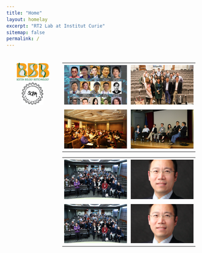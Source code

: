 ```yaml
---
title: "Home"
layout: homelay
excerpt: "RT2 Lab at Institut Curie"
sitemap: false
permalink: /
---
```


<div style="display: flex; flex-direction: row;">
  <div class="left" style="flex-basis: 25%; padding: 10px;">
    
<p align="center"> 
<img src="images/logo/bbb_logo_yl_xl_v1.jpg" alt="logo example 2" style="width:75%; height:75%">
<img src="images/logo/screen_shot_2018-02-19_at_10.50.36_am_0.png" alt="logo example 3" style="width:50%; height:50%" >
</p>

  </div>
  
  <div style="flex-basis: 75%; padding: 10px;">

<table  width="75%">
  <tr>
    <td style="padding: 5px;" width="25%" height="25%"><img src="images/slider/flyer_v9.jpg"></td>
    <td style="padding: 5px;" width="25%" height="25%"><img src="images/slider/screen_shot_2019-07-01_at_7.56.36_pm.png"></td>
  </tr>
  <tr>
    <td style="padding: 5px;" width="25%" height="25%"><img src="images/slider/screen_shot_2019-07-01_at_7.57.12_pm.png"></td>
    <td style="padding: 5px;" width="25%" height="25%"><img src="images/slider/screen_shot_2019-07-01_at_7.57.26_pm.png"></td>
  </tr>
</table>

<table  width="500">
  <tr>
    <td style="padding: 5px;" width="25%" height="25%"><img src="images/slider/screen_shot_2019-11-24_at_10.01.38_am.png" ></td>
    <td style="padding: 5px;" width="25%" height="25%"><img src="images/slider/screen_shot_2019-09-13_at_9.46.14_pm.png" ></td>
  </tr>
  <tr>
    <td style="padding: 5px;" width="25%" height="25%"><img src="images/slider/screen_shot_2019-11-24_at_10.01.38_am.png" ></td>
    <td style="padding: 5px;" width="25%" height="25%"><img src="images/slider/screen_shot_2019-09-13_at_9.46.14_pm.png" ></td>
  </tr>
</table>

  </div>

</div>
